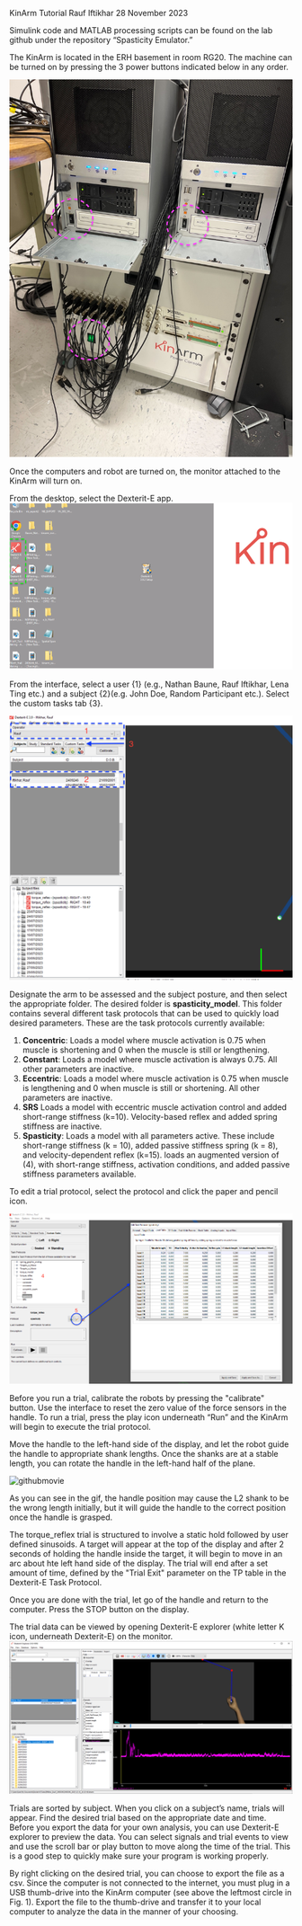 KinArm Tutorial
Rauf Iftikhar
28 November 2023

Simulink code and MATLAB processing scripts can be found on the lab github under the repository “Spasticity Emulator.” 

The KinArm is located in the ERH basement in room RG20. The machine can be turned on by pressing the 3 power buttons indicated below in any order. 

![KinArm Power Buttons](./Tutorial/kinarm_computers.jpg)

Once the computers and robot are turned on, the monitor attached to the KinArm will turn on. 

From the desktop, select the Dexterit-E app. 
![KinArm Monitor](./Tutorial/desktop.png)


From the interface, select a user {1} (e.g., Nathan Baune, Rauf Iftikhar, Lena Ting etc.) and a subject {2}(e.g. John Doe, Random Participant etc.). Select the custom tasks tab {3}. 

![Dexterit-E Interface](./Tutorial/dext_censored.PNG)


Designate the arm to be assessed and the subject posture, and then select the appropriate folder. The desired folder is **spasticity_model**. This folder contains several different task protocols that can be used to quickly load desired parameters. These are the task protocols currently available: 
1. **Concentric**: Loads a model where muscle activation is 0.75 when muscle is shortening and 0 when the muscle is still or lengthening.
2. **Constant**: Loads a model where muscle activation is always 0.75. All other parameters are inactive.
3. **Eccentric**: Loads a model where muscle activation is 0.75 when muscle is lengthening and 0 when muscle is still or shortening. All other parameters are inactive.
4. **SRS** Loads a model with eccentric muscle activation control and added short-range stiffness (k=10). Velocity-based reflex and added spring stiffness are inactive. 
5. **Spasticity**: Loads a model with all parameters active. These include short-range stiffness (k = 10), added passive stiffness spring (k = 8), and velocity-dependent reflex (k=15). 
loads an augmented version of (4), with short-range stiffness, activation conditions, and added passive stiffness parameters available.

To edit a trial protocol, select the protocol and click the paper and pencil icon.

![Edit Trial Protocol](./Tutorial/TP.PNG)

Before you run a trial, calibrate the robots by pressing the "calibrate" button. Use the interface to reset the zero value of the force sensors in the handle.
To run a trial, press the play icon underneath “Run” and the KinArm will begin to execute the trial protocol. 

Move the handle to the left-hand side of the display, and let the robot guide the handle to appropriate shank lengths. Once the shanks are at a stable length, you can rotate the handle in the left-hand half of the plane. 

![githubmovie](https://github.com/Neuromechanics-Lab/Spasticity-Emulator/assets/65513023/295b39bb-a9f2-4f23-9860-9961f187548e)

As you can see in the gif, the handle position may cause the L2 shank to be the wrong length initially, but it will guide the handle to the correct position once the handle is grasped. 

The torque_reflex trial is structured to involve a static hold followed by user defined sinusoids. A target will appear at the top of the display and after 2 seconds of holding the handle inside the target, it will begin to move in an arc about hte left hand side of the display. The trial will end after a set amount of time, defined by the "Trial Exit" parameter on the TP table in the Dexterit-E Task Protocol. 


Once you are done with the trial, let go of the handle and return to the computer. Press the STOP button on the display. 

The trial data can be viewed by opening Dexterit-E explorer (white letter K icon, underneath Dexterit-E) on the monitor. 
![Dexterit-E Interface](./Tutorial/Dex_Explore_censored.PNG)

Trials are sorted by subject. When you click on a subject’s name, trials will appear. Find the desired trial based on the appropriate date and time. Before you export the data for your own analysis, you can use Dexterit-E explorer to preview the data. You can select signals and trial events to view and use the scroll bar or play button to move along the time of the trial. This is a good step to quickly make sure your program is working properly. 

By right clicking on the desired trial, you can choose to export the file as a csv. Since the computer is not connected to the internet, you must plug in a USB thumb-drive into the KinArm computer (see above the leftmost circle in Fig. 1). Export the file to the thumb-drive and transfer it to your local computer to analyze the data in the manner of your choosing. 

